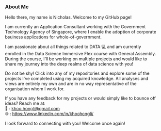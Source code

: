 ### About Me

Hello there, my name is Nicholas. Welcome to my GitHub page!

I am currently an Application Consultant working with the Government Technology Agency of Singapore, where I enable the adoption of corporate bsuiness applications for whole-of-government.

I am passionate about all things related to DATA :computer: and am currently enrolled in the Data Science Immersive Flex course with General Assembly. During the course, I'll be working on multiple projects and would like to share my journey into the deep realms of data science with you!

Do not be shy! Click into any of my repositories and explore some of the projects I've completed using my acquired knowledge. All analyses and views are entirely my own and are in no way representative of the organisation whom I work for.

If you have any feedback for my projects or would simply like to bounce off ideas? Reach me at:</br>
:e-mail: : khoo.hongli@gmail.com</br>
:globe_with_meridians: : https://www.linkedin.com/in/khoohongli/

I look forward to connecting with you! Welcome once again!
